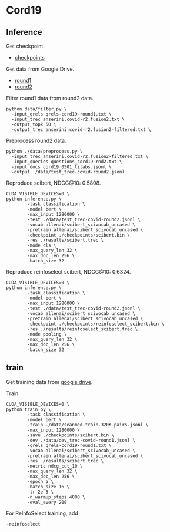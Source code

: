 # Cord19

## Inference
Get checkpoint.
* [checkpoints](https://drive.google.com/drive/folders/1YHCMdSI7clFqPdfrRHA786PIecIxtKqA?usp=sharing)

Get data from Google Drive.
* [round1](https://drive.google.com/open?id=17CEoLecus232pCDwCECaJD4vNfh4OQao)
* [round2](https://drive.google.com/open?id=1O6e8gXFnykkhN2icMCuWlMZkKUv6B3fV)

Filter round1 data from round2 data.
```
python data/filter.py \
  -input_qrels qrels-cord19-round1.txt \
  -input_trec anserini.covid-r2.fusion2.txt \
  -output_topk 50 \
  -output_trec anserini.covid-r2.fusion2-filtered.txt \
```

Preprocess round2 data.
```
python ./data/preprocess.py \
  -input_trec anserini.covid-r2.fusion2-filtered.txt \
  -input_queries questions_cord19-rnd2.txt \
  -input_docs cord19_0501_titabs.jsonl \
  -output ./data/test_trec-covid-round2.jsonl
```

Reproduce scibert, NDCG@10: 0.5808.
```
CUDA_VISIBLE_DEVICES=0 \
python inference.py \
        -task classification \
        -model bert \
        -max_input 1280000 \
        -test ./data/test_trec-covid-round2.jsonl \
        -vocab allenai/scibert_scivocab_uncased \
        -pretrain allenai/scibert_scivocab_uncased \
        -checkpoint ./checkpoints/scibert.bin \
        -res ./results/scibert.trec \
        -mode cls \
        -max_query_len 32 \
        -max_doc_len 256 \
        -batch_size 32
```

Reproduce reinfoselect scibert, NDCG@10: 0.6324.
```
CUDA_VISIBLE_DEVICES=0 \
python inference.py \
        -task classification \
        -model bert \
        -max_input 1280000 \
        -test ./data/test_trec-covid-round2.jsonl \
        -vocab allenai/scibert_scivocab_uncased \
        -pretrain allenai/scibert_scivocab_uncased \
        -checkpoint ./checkpoints/reinfoselect_scibert.bin \
        -res ./results/reinfoselect_scibert.trec \
        -mode pooling \
        -max_query_len 32 \
        -max_doc_len 256 \
        -batch_size 32
```

## train
Get training data from [google drive](https://drive.google.com/file/d/1BT5gCOb1Kxkfh0BWqgUSgkxp2JPpRIWm/view?usp=sharing).

Train.
```
CUDA_VISIBLE_DEVICES=0 \
python train.py \
        -task classification \
        -model bert \
        -train ./data/seanmed.train.320K-pairs.jsonl \
        -max_input 1280000 \
        -save ./checkpoints/scibert.bin \
        -dev ./data/dev_trec-covid-round1.jsonl \
        -qrels qrels-cord19-round1.txt \
        -vocab allenai/scibert_scivocab_uncased \
        -pretrain allenai/scibert_scivocab_uncased \
        -res ./results/scibert.trec \
        -metric ndcg_cut_10 \
        -max_query_len 32 \
        -max_doc_len 256 \
        -epoch 5 \
        -batch_size 16 \
        -lr 2e-5 \
        -n_warmup_steps 4000 \
        -eval_every 200
```

For ReInfoSelect training, add
```
-reinfoselect
```
